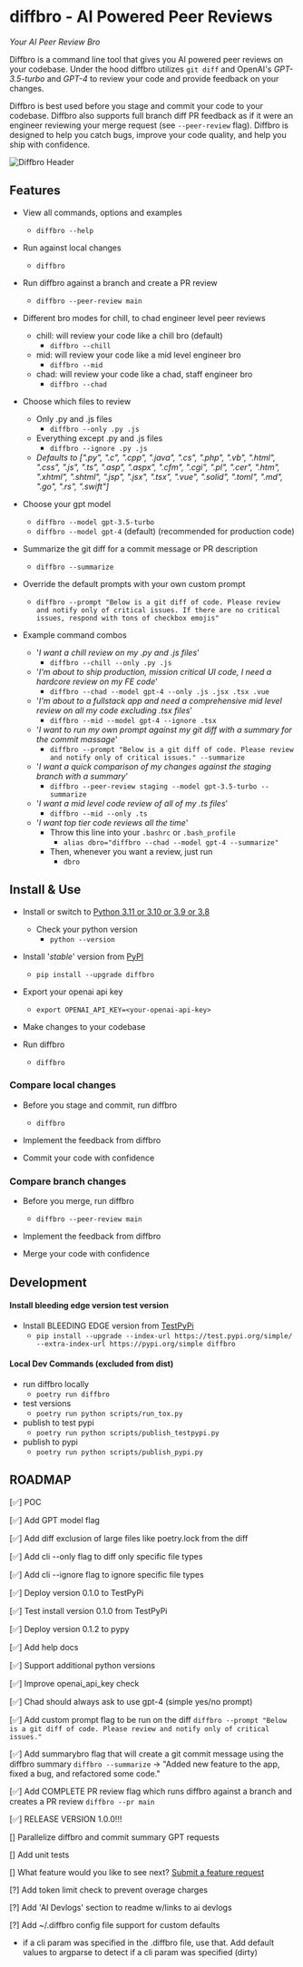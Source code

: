 # diffbro - AI Powered Peer Reviews

*Your AI Peer Review Bro*

Diffbro is a command line tool that gives you AI powered peer reviews on your codebase. Under the hood diffbro utilizes `git diff` and OpenAI's *GPT-3.5-turbo* and *GPT-4* to review your code and provide feedback on your changes. 

Diffbro is best used before you stage and commit your code to your codebase. Diffbro also supports full branch diff PR feedback as if it were an engineer reviewing your merge request (see `--peer-review` flag). Diffbro is designed to help you catch bugs, improve your code quality, and help you ship with confidence.

![Diffbro Header](https://firebasestorage.googleapis.com/v0/b/solopreneur-d8361.appspot.com/o/Diffbro%2Fdiffbro.jpg?alt=media&token=fefc8d90-10e2-4091-9b03-957af25aee3b)

## Features

- View all commands, options and examples
  - `diffbro --help`

- Run against local changes
  - `diffbro`

- Run diffbro against a branch and create a PR review
  - `diffbro --peer-review main`

- Different bro modes for chill, to chad engineer level peer reviews
  - chill: will review your code like a chill bro (default)
    - `diffbro --chill`
  - mid: will review your code like a mid level engineer bro
    - `diffbro --mid`
  - chad: will review your code like a chad, staff engineer bro
    - `diffbro --chad`

- Choose which files to review
  - Only .py and .js files
    - `diffbro --only .py .js`
  - Everything except .py and .js files
    - `diffbro --ignore .py .js`
  - *Defaults to [".py", ".c", ".cpp", ".java", ".cs", ".php", ".vb", ".html", ".css", ".js", ".ts", ".asp", ".aspx", ".cfm", ".cgi", ".pl", ".cer", ".htm", ".xhtml", ".shtml", ".jsp", ".jsx", ".tsx", ".vue", ".solid", ".toml", ".md", ".go", ".rs", ".swift"]*

- Choose your gpt model
  - `diffbro --model gpt-3.5-turbo`
  - `diffbro --model gpt-4` (default) (recommended for production code)

- Summarize the git diff for a commit message or PR description
  - `diffbro --summarize`

- Override the default prompts with your own custom prompt
  - `diffbro --prompt "Below is a git diff of code. Please review and notify only of critical issues. If there are no critical issues, respond with tons of checkbox emojis"`

- Example command combos
  - '*I want a chill review on my .py and .js files*'
    - `diffbro --chill --only .py .js`
  - '*I'm about to ship production, mission critical UI code, I need a hardcore review on my FE code*'
    - `diffbro --chad --model gpt-4 --only .js .jsx .tsx .vue`
  - '*I'm about to a fullstack app and need a comprehensive mid level review on all my code excluding .tsx files*'
    - `diffbro --mid --model gpt-4 --ignore .tsx`
  - '*I want to run my own prompt against my git diff with a summary for the commit massage*'
    - `diffbro --prompt "Below is a git diff of code. Please review and notify only of critical issues." --summarize`
  - '*I want a quick comparison of my changes against the staging branch with a summary*'
    - `diffbro --peer-review staging --model gpt-3.5-turbo --summarize`
  - '*I want a mid level code review of all of my .ts files*'
    - `diffbro --mid --only .ts`
  - '*I want top tier code reviews all the time*'
    - Throw this line into your `.bashrc` or `.bash_profile`
      - `alias dbro="diffbro --chad --model gpt-4 --summarize"`
    - Then, whenever you want a review, just run
      - `dbro`

## Install & Use

- Install or switch to [Python 3.11 or 3.10 or 3.9 or 3.8](https://www.python.org/downloads/)
  - Check your python version
    - `python --version`

- Install '*stable*' version from [PyPI](https://pypi.org/)
  - `pip install --upgrade diffbro`

- Export your openai api key
  - `export OPENAI_API_KEY=<your-openai-api-key>`

- Make changes to your codebase

- Run diffbro
  - `diffbro`

### Compare local changes

- Before you stage and commit, run diffbro
  - `diffbro`

- Implement the feedback from diffbro

- Commit your code with confidence

### Compare branch changes

- Before you merge, run diffbro
  - `diffbro --peer-review main`

- Implement the feedback from diffbro

- Merge your code with confidence

## Development

#### Install bleeding edge version test version

- Install BLEEDING EDGE version from [TestPyPi](https://test.pypi.org/)
  - `pip install --upgrade --index-url https://test.pypi.org/simple/ --extra-index-url https://pypi.org/simple diffbro`

#### Local Dev Commands (excluded from dist)
- run diffbro locally
  - `poetry run diffbro`
- test versions
  - `poetry run python scripts/run_tox.py`
- publish to test pypi
  - `poetry run python scripts/publish_testpypi.py`
- publish to pypi
  - `poetry run python scripts/publish_pypi.py`

## ROADMAP

[✅] POC

[✅] Add GPT model flag

[✅] Add diff exclusion of large files like poetry.lock from the diff

  [✅] Add cli --only flag to diff only specific file types

  [✅] Add cli --ignore flag to ignore specific file types

[✅] Deploy version 0.1.0 to TestPyPi

[✅] Test install version 0.1.0 from TestPyPi

[✅] Deploy version 0.1.2 to pypy

[✅] Add help docs

[✅] Support additional python versions

[✅] Improve openai_api_key check

[✅] Chad should always ask to use gpt-4 (simple yes/no prompt)

[✅] Add custom prompt flag to be run on the diff
  `diffbro --prompt "Below is a git diff of code. Please review and notify only of critical issues."`

[✅] Add summarybro flag that will create a git commit message using the diffbro summary
  `diffbro --summarize` -> "Added new feature to the app, fixed a bug, and refactored some code."

[✅] Add COMPLETE PR review flag which runs diffbro against a branch and creates a PR review
  `diffbro --pr main`

[✅] RELEASE VERSION 1.0.0!!!

[] Parallelize diffbro and commit summary GPT requests

[] Add unit tests

[] What feature would you like to see next? [Submit a feature request](https://github.com/disler/diffbro/issues/new)

[?] Add token limit check to prevent overage charges

[?] Add 'AI Devlogs' section to readme w/links to ai devlogs

[?] Add ~/.diffbro config file support for custom defaults
  - if a cli param was specified in the .diffbro file, use that. Add default values to argparse to detect if a cli param was specified (dirty)